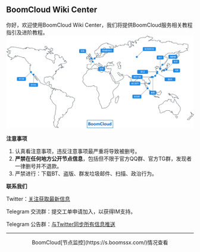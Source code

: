 ##  BoomCloud Wiki Center
你好，欢迎使用BoomCloud Wiki Center，我们将提供BoomCloud服务相关教程指引及进阶教程。
![](/assets/map.svg)

**注意事项**
1. 认真看注意事项，违反注意事项最严重将导致被删号。
2. **严禁在任何地方公开节点信息**，包括但不限于官方QQ群、官方TG群，发现者一律删号并不退款。
3. 严禁进行：下载BT、盗版、群发垃圾邮件、扫描、政治行为。

**联系我们**

  <i class="fa fa-twitter" aria-hidden="true"></i> Twitter：[关注获取最新信息](https://twitter.com/BoomCloud_)

  <i class="fa fa-users" aria-hidden="true"></i> Telegram 交流群：提交工单申请加入，以获得IM支持。

  <i class="fa fa-users" aria-hidden="true"></i> Telegram 公告群：[与Twitter同步所有信息推送](https://t.me/boomNotice)

---

<center> BoomCloud[节点监控](https://s.boomssx.com/)情况查看 <center>
